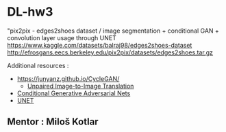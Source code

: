 # DL-hw3
"pix2pix - edges2shoes dataset / image segmentation + conditional GAN + convolution layer usage through UNET  https://www.kaggle.com/datasets/balraj98/edges2shoes-dataset http://efrosgans.eecs.berkeley.edu/pix2pix/datasets/edges2shoes.tar.gz

Additional resources : 
- https://junyanz.github.io/CycleGAN/
  - [Unpaired Image-to-Image Translation](https://arxiv.org/pdf/1703.10593)
- [Conditional Generative Adversarial Nets](https://arxiv.org/pdf/1411.1784)
- [UNET](https://arxiv.org/pdf/1505.04597)

## Mentor : Miloš Kotlar
